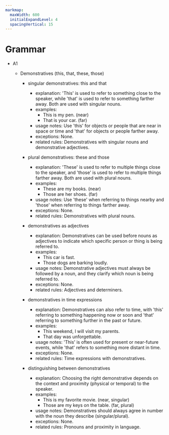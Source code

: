 ```yaml
---
markmap:
  maxWidth: 600
  initialExpandLevel: 4
  spacingVertical: 15
---
```


# Grammar

- A1

  - Demonstratives (this, that, these, those)

    - singular demonstratives: this and that

      - explanation: 'This' is used to refer to something close to the speaker, while 'that' is used to refer to something farther away. Both are used with singular nouns.
      - examples:
        - This is my pen. (near)
        - That is your car. (far)
      - usage notes: Use 'this' for objects or people that are near in space or time and 'that' for objects or people farther away.
      - exceptions: None.
      - related rules: Demonstratives with singular nouns and demonstrative adjectives.

    - plural demonstratives: these and those

      - explanation: 'These' is used to refer to multiple things close to the speaker, and 'those' is used to refer to multiple things farther away. Both are used with plural nouns.
      - examples:
        - These are my books. (near)
        - Those are her shoes. (far)
      - usage notes: Use 'these' when referring to things nearby and 'those' when referring to things farther away.
      - exceptions: None.
      - related rules: Demonstratives with plural nouns.

    - demonstratives as adjectives

      - explanation: Demonstratives can be used before nouns as adjectives to indicate which specific person or thing is being referred to.
      - examples:
        - This car is fast.
        - Those dogs are barking loudly.
      - usage notes: Demonstrative adjectives must always be followed by a noun, and they clarify which noun is being referred to.
      - exceptions: None.
      - related rules: Adjectives and determiners.

    - demonstratives in time expressions

      - explanation: Demonstratives can also refer to time, with 'this' referring to something happening now or soon and 'that' referring to something further in the past or future.
      - examples:
        - This weekend, I will visit my parents.
        - That day was unforgettable.
      - usage notes: 'This' is often used for present or near-future events, while 'that' refers to something more distant in time.
      - exceptions: None.
      - related rules: Time expressions with demonstratives.

    - distinguishing between demonstratives
      - explanation: Choosing the right demonstrative depends on the context and proximity (physical or temporal) to the speaker.
      - examples:
        - This is my favorite movie. (near, singular)
        - Those are my keys on the table. (far, plural)
      - usage notes: Demonstratives should always agree in number with the noun they describe (singular/plural).
      - exceptions: None.
      - related rules: Pronouns and proximity in language.
